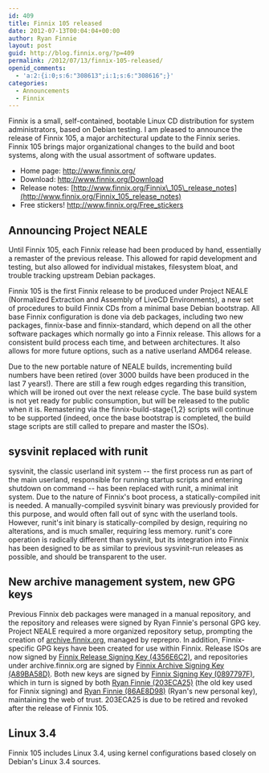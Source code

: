 ```yaml
---
id: 409
title: Finnix 105 released
date: 2012-07-13T00:04:04+00:00
author: Ryan Finnie
layout: post
guid: http://blog.finnix.org/?p=409
permalink: /2012/07/13/finnix-105-released/
openid_comments:
  - 'a:2:{i:0;s:6:"308613";i:1;s:6:"308616";}'
categories:
  - Announcements
  - Finnix
---
```

Finnix is a small, self-contained, bootable Linux CD distribution for system administrators, based on Debian testing. I am pleased to announce the release of Finnix 105, a major architectural update to the Finnix series. Finnix 105 brings major organizational changes to the build and boot systems, along with the usual assortment of software updates.

  * Home page: <http://www.finnix.org/>
  * Download: <http://www.finnix.org/Download>
  * Release notes: [http://www.finnix.org/Finnix\_105\_release_notes](http://www.finnix.org/Finnix_105_release_notes)
  * Free stickers! <http://www.finnix.org/Free_stickers>

## Announcing Project NEALE

Until Finnix 105, each Finnix release had been produced by hand, essentially a remaster of the previous release. This allowed for rapid development and testing, but also allowed for individual mistakes, filesystem bloat, and trouble tracking upstream Debian packages.

Finnix 105 is the first Finnix release to be produced under Project NEALE (Normalized Extraction and Assembly of LiveCD Environments), a new set of procedures to build Finnix CDs from a minimal base Debian bootstrap. All base Finnix configuration is done via deb packages, including two new packages, finnix-base and finnix-standard, which depend on all the other software packages which normally go into a Finnix release. This allows for a consistent build process each time, and between architectures. It also allows for more future options, such as a native userland AMD64 release.

Due to the new portable nature of NEALE builds, incrementing build numbers have been retired (over 3000 builds have been produced in the last 7 years!). There are still a few rough edges regarding this transition, which will be ironed out over the next release cycle. The base build system is not yet ready for public consumption, but will be released to the public when it is. Remastering via the finnix-build-stage{1,2} scripts will continue to be supported (indeed, once the base bootstrap is completed, the build stage scripts are still called to prepare and master the ISOs).

## sysvinit replaced with runit

sysvinit, the classic userland init system -- the first process run as part of the main userland, responsible for running startup scripts and entering shutdown on command -- has been replaced with runit, a minimal init system. Due to the nature of Finnix's boot process, a statically-compiled init is needed. A manually-compiled sysvinit binary was previously provided for this purpose, and would often fall out of sync with the userland tools. However, runit's init binary is statically-compiled by design, requiring no alterations, and is much smaller, requiring less memory. runit's core operation is radically different than sysvinit, but its integration into Finnix has been designed to be as similar to previous sysvinit-run releases as possible, and should be transparent to the user.

## New archive management system, new GPG keys

Previous Finnix deb packages were managed in a manual repository, and the repository and releases were signed by Ryan Finnie's personal GPG key. Project NEALE required a more organized repository setup, prompting the creation of [archive.finnix.org](http://archive.finnix.org/), managed by reprepro. In addition, Finnix-specific GPG keys have been created for use within Finnix. Release ISOs are now signed by [Finnix Release Signing Key (4356E6C2)](http://pgp.mit.edu:11371/pks/lookup?op=vindex&search=0x7D6F85C04356E6C2), and repositories under archive.finnix.org are signed by [Finnix Archive Signing Key (A89BA58D)](http://pgp.mit.edu:11371/pks/lookup?op=vindex&search=0x8087F4EDA89BA58D). Both new keys are signed by [Finnix Signing Key (0897797F)](http://pgp.mit.edu:11371/pks/lookup?op=vindex&search=0x66FB45740897797F), which in turn is signed by both [Ryan Finnie (203ECA25)](http://pgp.mit.edu:11371/pks/lookup?op=vindex&search=0x299610A9203ECA25) (the old key used for Finnix signing) and [Ryan Finnie (86AE8D98)](http://pgp.mit.edu:11371/pks/lookup?op=vindex&search=0x7E60A3A686AE8D98) (Ryan's new personal key), maintaining the web of trust. 203ECA25 is due to be retired and revoked after the release of Finnix 105.

## Linux 3.4

Finnix 105 includes Linux 3.4, using kernel configurations based closely on Debian's Linux 3.4 sources.